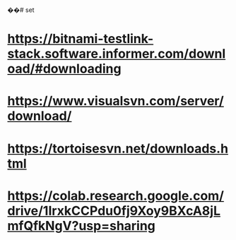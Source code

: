 ��#   s e t 
 
 
# https://bitnami-testlink-stack.software.informer.com/download/#downloading
# https://www.visualsvn.com/server/download/
# https://tortoisesvn.net/downloads.html
# https://colab.research.google.com/drive/1IrxkCCPdu0fj9Xoy9BXcA8jLmfQfkNgV?usp=sharing
